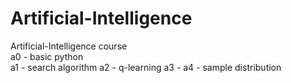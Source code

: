 # Artificial-Intelligence

Artificial-Intelligence course
<br>
a0 - basic python
</br>
a1 - search algorithm
a2 - q-learning
a3 - 
a4 - sample distribution
